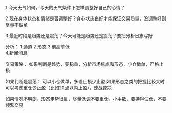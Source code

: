 1.今天天气如何，今天的天气条件下怎样调整好自己的心情？

2.现在身体状态和情绪是否调整好？身心状态良好才能保证交易质量，没调整好则尽量不做单

3.最近时段是趋势还是震荡？今天可能是趋势还是震荡？要把分析日志写好



分析：
1.通道
2.形态
3.前高前低  
4.新闻消息

	
交易策略：
如果判断是趋势，要稳重，分析市场焦点和形态，小仓做单，严格止损

如果判断是震荡：
可以小仓做单，多设止损少止盈
如果形态之类的把握比较大时可以考虑重仓少止盈（比如20点以内止盈），速战速决

如果情况不明朗，形态走势很乱，尽量低调不要重仓，小手数，要持得住仓，不要频繁交易

